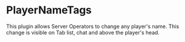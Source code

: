 # PlayerNameTags
 This plugin allows Server Operators to change any player's name. This change is visible on Tab list, chat and above the player's head.
